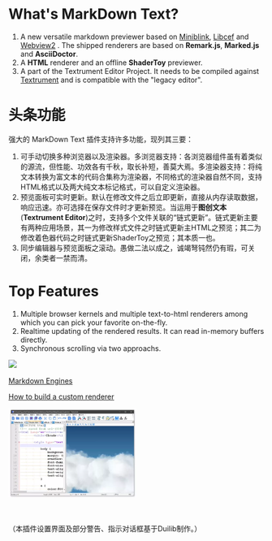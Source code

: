 #  What's MarkDown Text? 

1. A new versatile markdown previewer based on [Miniblink](https://github.com/weolar/miniblink49), [Libcef](https://github.com/chromiumembedded/cef) and [Webview2](https://github.com/MicrosoftEdge/WebView2Samples) . The shipped renderers are based on **Remark.js**, **Marked.js** and **AsciiDoctor**. 
2. A **HTML** renderer and an offline **ShaderToy** previewer.
3. A part of the Textrument Editor Project. It needs to be compiled against [Textrument](https://github.com/KnIfER/Textrument) and is compatible with the "legacy editor".

# 头条功能
强大的 MarkDown Text 插件支持许多功能，现列其三要：
1. 可手动切换多种浏览器以及渲染器。多浏览器支持：各浏览器组件虽有着类似的源流，但性能、功效各有千秋，取长补短，善莫大焉。多渲染器支持：将纯文本转换为富文本的代码合集称为渲染器，不同格式的渲染器自然不同，支持HTML格式以及两大纯文本标记格式，可以自定义渲染器。
2. 预览面板可实时更新。默认在修改文件之后立即更新，直接从内存读取数据，响应迅速。亦可选择在保存文件时才更新预览。当运用于**图创文本** (**Textrument Editor**)之时，支持多个文件关联的“链式更新”。链式更新主要有两种应用场景，其一为修改样式文件之时链式更新主HTML之预览；其二为修改着色器代码之时链式更新ShaderToy之预览；其本质一也。
3. 同步编辑器与预览面板之滚动。愚做二法以成之，诚竭弩钝然仍有瑕，可关闭，余类者一禁而清。

# Top Features 
1. Multiple browser kernels and multiple text-to-html renderers among which you can pick your favorite on-the-fly.
2. Realtime updating of the rendered results. It can read in-memory buffers directly.
3. Synchronous scrolling via two approachs.


![](res/markdown.ico)

[Markdown Engines](https://github.com/KnIfER/Extesions/tree/master/MarkdownEngines)

[How to build a custom renderer](https://github.com/KnIfER/Extesions/tree/master/MarkdownEngines/HtmlDemo)


<img width="50%" height="auto" src="Tests/WebglClouds/CloudAtlas.webp"/>

\
\
（本插件设置界面及部分警告、指示对话框基于Duilib制作。）